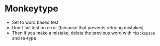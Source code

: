 # Monkeytype

- Set to word based test
- Don't fail test on error (because that prevents retrying mistakes)
- Then if you make a mistake, delete the previous word with `⌥backspace` and re-type

